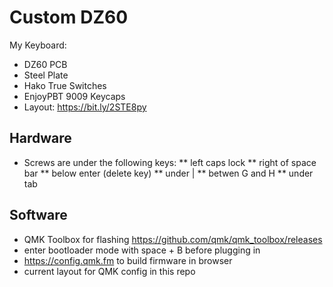 # Custom DZ60

My Keyboard:

* DZ60 PCB
* Steel Plate
* Hako True Switches
* EnjoyPBT 9009 Keycaps
* Layout: https://bit.ly/2STE8py

## Hardware

* Screws are under the following keys: 
** left caps lock
** right of space bar
** below enter (delete key)
** under \|
** betwen G and H
** under tab

## Software

* QMK Toolbox for flashing https://github.com/qmk/qmk_toolbox/releases
* enter bootloader mode with space + B before plugging in
* https://config.qmk.fm to build firmware in browser
* current layout for QMK config in this repo
